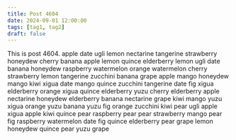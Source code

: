 ```yaml
---
title: Post 4604
date: 2024-09-01 12:00:00
tags: [tag1, tag2]
draft: false
---
```

This is post 4604.
apple
date
ugli
lemon
nectarine
tangerine
strawberry
honeydew
cherry
banana
apple
lemon
quince
elderberry
lemon
ugli
date
banana
honeydew
raspberry
watermelon
orange
watermelon
cherry
strawberry
lemon
tangerine
zucchini
banana
grape
apple
mango
honeydew
mango
kiwi
xigua
date
mango
quince
zucchini
tangerine
date
fig
xigua
elderberry
orange
xigua
quince
elderberry
yuzu
cherry
elderberry
apple
nectarine
honeydew
elderberry
banana
nectarine
grape
kiwi
mango
yuzu
xigua
orange
yuzu
banana
yuzu
fig
orange
zucchini
kiwi
pear
ugli
apple
xigua
apple
kiwi
quince
pear
raspberry
pear
pear
strawberry
mango
pear
fig
raspberry
watermelon
date
fig
quince
elderberry
pear
grape
lemon
honeydew
quince
pear
yuzu
grape
